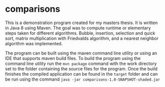 # comparisons

This is a demonstration program created for my masters thesis. It is written in Java 8 using Maven. 
The goal was to compute runtime or elementary steps taken for different algorithms.
Bubble, insertion, selection and quick sort, matrix multiplication with Friedvalds algorithm, and a nearest neighbor algorithm was implemented.

The program can be built using the maven command line utility or using an IDE that supports maven build files.
To build the program using the command line utility run the `mvn package` command with the work directory set to the folder containing the source files for the program. Once the build finishes the compiled application can be found in the `target` folder and can be run using the command `java -jar comparisons-1.0-SNAPSHOT-shaded.jar`
